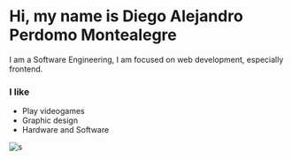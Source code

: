 # Hi, my name is Diego Alejandro Perdomo Montealegre  
I am a Software Engineering, I am focused on web development, especially frontend.  
### I like
- Play videogames
- Graphic design
- Hardware and Software


![s](https://i.imgur.com/fcyOrED.gif)
